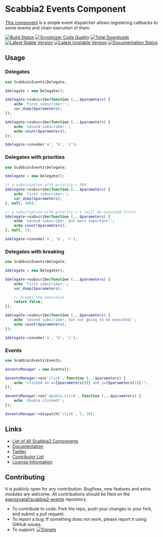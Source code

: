 # Scabbia2 Events Component

[This component](https://github.com/eserozvataf/scabbia2-events) is a simple event dispatcher allows registering callbacks to some events and chain execution of them.

[![Build Status](https://travis-ci.org/eserozvataf/scabbia2-events.png?branch=master)](https://travis-ci.org/eserozvataf/scabbia2-events)
[![Scrutinizer Code Quality](https://scrutinizer-ci.com/g/eserozvataf/scabbia2-events/badges/quality-score.png?b=master)](https://scrutinizer-ci.com/g/eserozvataf/scabbia2-events/?branch=master)
[![Total Downloads](https://poser.pugx.org/eserozvataf/scabbia2-events/downloads.png)](https://packagist.org/packages/eserozvataf/scabbia2-events)
[![Latest Stable Version](https://poser.pugx.org/eserozvataf/scabbia2-events/v/stable)](https://packagist.org/packages/eserozvataf/scabbia2-events)
[![Latest Unstable Version](https://poser.pugx.org/eserozvataf/scabbia2-events/v/unstable)](https://packagist.org/packages/eserozvataf/scabbia2-events)
[![Documentation Status](https://readthedocs.org/projects/scabbia2-documentation/badge/?version=latest)](https://readthedocs.org/projects/scabbia2-documentation)

## Usage

### Delegates

```php
use Scabbia\Events\Delegate;

$delegate = new Delegate();

$delegate->subscribe(function (...$parameters) {
    echo 'first subscriber:';
    var_dump($parameters);
});

$delegate->subscribe(function (...$parameters) {
    echo 'second subscriber:';
    echo count($parameters);
});

$delegate->invoke('a', 'b', 'c');
```

### Delegates with priorities

```php
use Scabbia\Events\Delegate;

$delegate = new Delegate();

// a subscription with priority = 300
$delegate->subscribe(function (...$parameters) {
    echo 'first subscriber:';
    var_dump($parameters);
}, null, 300);

// a subscription with priority = 1 (will be executed first)
$delegate->subscribe(function (...$parameters) {
    echo 'second subscriber, but more important:';
    echo count($parameters);
}, null, 1);

$delegate->invoke('a', 'b', 'c');
```

### Delegates with breaking

```php
use Scabbia\Events\Delegate;

$delegate = new Delegate();

$delegate->subscribe(function (...$parameters) {
    echo 'first subscriber:';
    var_dump($parameters);

    // breaks the execution
    return false;
});

$delegate->subscribe(function (...$parameters) {
    echo 'second subscriber, but not going to be executed:';
    echo count($parameters);
});

$delegate->invoke('a', 'b', 'c');
```

### Events
```php
use Scabbia\Events\Events;

$eventsManager = new Events();

$eventsManager->on('click', function (...$parameters) {
    echo "clicked on x={$parameters[0]} and y={$parameters[1]}!";
});

$eventsManager->on('double_click', function (...$parameters) {
    echo 'double clicked!';
});

$eventsManager->dispatch('click', 5, 10);
```


## Links
- [List of All Scabbia2 Components](https://github.com/eserozvataf/scabbia2)
- [Documentation](https://readthedocs.org/projects/scabbia2-documentation)
- [Twitter](https://twitter.com/eserozvataf)
- [Contributor List](contributors.md)
- [License Information](LICENSE)


## Contributing
It is publicly open for any contribution. Bugfixes, new features and extra modules are welcome. All contributions should be filed on the [eserozvataf/scabbia2-events](https://github.com/eserozvataf/scabbia2-events) repository.

* To contribute to code: Fork the repo, push your changes to your fork, and submit a pull request.
* To report a bug: If something does not work, please report it using GitHub issues.
* To support: [![Donate](https://img.shields.io/gratipay/eserozvataf.svg)](https://gratipay.com/eserozvataf/)
